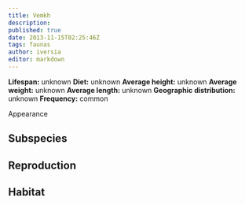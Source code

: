 ```yaml
---
title: Vemkh
description:
published: true
date: 2013-11-15T02:25:46Z
tags: faunas
author: iversia
editor: markdown
---
```

<!-- infobox starts -->
**Lifespan:** unknown
**Diet:** unknown
**Average height:** unknown
**Average weight:** unknown
**Average length:** unknown
**Geographic distribution:** unknown
**Frequency:** common
<!-- infobox ends -->

Appearance

Subspecies
----------

Reproduction
------------

Habitat
-------